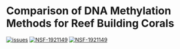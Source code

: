 # Comparison of DNA Methylation Methods for Reef Building Corals





[![issues](https://img.shields.io/github/issues/hputnam/Meth_Compare.svg)](https://img.shields.io/github/issues/hputnam/Meth_Compare)
[![NSF-1921149](https://img.shields.io/badge/NSF-1921149-blue.svg)](https://nsf.gov/awardsearch/showAward?AWD_ID=1921149) 
[![NSF-1921149](https://img.shields.io/badge/NSF-1921465-blue.svg)](https://nsf.gov/awardsearch/showAward?AWD_ID=1921465)
